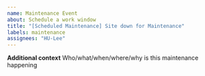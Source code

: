 ```yaml
---
name: Maintenance Event
about: Schedule a work window
title: "[Scheduled Maintenance] Site down for Maintenance"
labels: maintenance
assignees: "HU-Lee"
---
```


<!--
start: 2021-08-24T13:00:00.220Z
end: 2021-08-24T14:00:00.220Z
expectedDown: aecheck, ba-torment
-->

**Additional context**
Who/what/when/where/why is this maintenance happening

